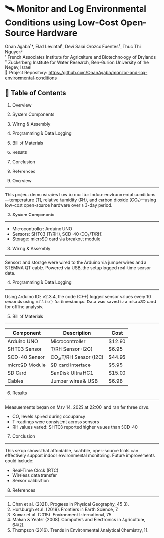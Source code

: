 
🛰️ Monitor and Log Environmental Conditions using Low-Cost Open-Source Hardware
===============================================================================

Onan Agaba¹*, Elad Levintal², Devi Sarai Orozco Fuentes², Thuc Thi Nguyen²  
¹ French Associates Institute for Agriculture and Biotechnology of Drylands  
² Zuckerberg Institute for Water Research, Ben-Gurion University of the Negev, Israel  
🔗 Project Repository: https://github.com/OnanAgaba/monitor-and-log-environmental-conditions

📑 Table of Contents
--------------------
1. Overview  
2. System Components  
3. Wiring & Assembly  
4. Programming & Data Logging  
5. Bill of Materials  
6. Results  
7. Conclusion  
8. References

1. Overview
-----------
This project demonstrates how to monitor indoor environmental conditions—temperature (T), relative humidity (RH), and carbon dioxide (CO₂)—using low-cost open-source hardware over a 3-day period.

2. System Components
---------------------
- Microcontroller: Arduino UNO  
- Sensors: SHTC3 (T/RH), SCD-40 (CO₂/T/RH)  
- Storage: microSD card via breakout module

3. Wiring & Assembly
---------------------
Sensors and storage were wired to the Arduino via jumper wires and a STEMMA QT cable. Powered via USB, the setup logged real-time sensor data.

4. Programming & Data Logging
------------------------------
Using Arduino IDE v2.3.4, the code (C++) logged sensor values every 10 seconds using `millis()` for timestamps. Data was saved to a microSD card for offline analysis.

5. Bill of Materials
---------------------
| Component       | Description           | Cost    |
|----------------|-----------------------|---------|
| Arduino UNO     | Microcontroller       | $12.90  |
| SHTC3 Sensor    | T/RH Sensor (I2C)     | $6.95   |
| SCD-40 Sensor   | CO₂/T/RH Sensor (I2C) | $44.95  |
| microSD Module  | SD card interface     | $5.95   |
| SD Card         | SanDisk Ultra HC1     | $15.00  |
| Cables          | Jumper wires & USB    | $6.98   |

6. Results
----------
Measurements began on May 14, 2025 at 22:00, and ran for three days.  
- CO₂ levels spiked during occupancy  
- T readings were consistent across sensors  
- RH values varied: SHTC3 reported higher values than SCD-40

7. Conclusion
--------------
This setup shows that affordable, scalable, open-source tools can effectively support indoor environmental monitoring. Future improvements could include:
- Real-Time Clock (RTC)
- Wireless data transfer
- Sensor calibration

8. References
--------------
1. Chan et al. (2021). Progress in Physical Geography, 45(3).  
2. Horsburgh et al. (2019). Frontiers in Earth Science, 7.  
3. Kumar et al. (2015). Environment International, 75.  
4. Mahan & Yeater (2008). Computers and Electronics in Agriculture, 64(2).  
5. Thompson (2016). Trends in Environmental Analytical Chemistry, 11.
